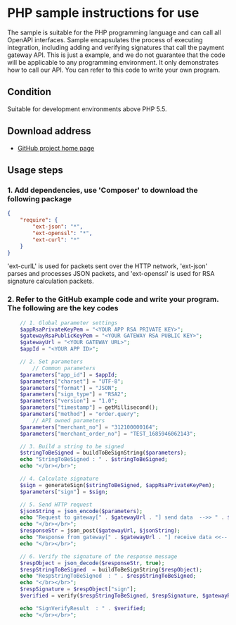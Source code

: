 # PHP sample instructions for use

The sample is suitable for the PHP programming language and can call all OpenAPI interfaces. Sample encapsulates the process of executing integration, including adding and verifying signatures that call the payment gateway API. This is just a example, and we do not guarantee that the code will be applicable to any programming environment. It only demonstrates how to call our API. You can refer to this code to write your own program.

## Condition

Suitable for development environments above PHP 5.5.

## Download address

-   <a href="https://github.com/codepay-us/gateway-api-demo-php/" target="_blank">
        GitHub project home page
    </a>

## Usage steps

### 1. Add dependencies, use 'Composer' to download the following package

```JSON
{
    "require": {
        "ext-json": "*",
        "ext-openssl": "*",
        "ext-curl": "*"
    }
}
```

'ext-curlL' is used for packets sent over the HTTP network, 'ext-json' parses and processes JSON packets, and 'ext-openssl' is used for RSA signature calculation packets.

### 2. Refer to the GitHub example code and write your program. The following are the key codes

```PHP
    // 1. Global parameter settings
    $appRsaPrivateKeyPem = "<YOUR APP RSA PRIVATE KEY>";
    $gatewayRsaPublicKeyPem = "<YOUR GATEWAY RSA PUBLIC KEY>";
    $gatewayUrl = "<YOUR GATEWAY URL>";
    $appId = "<YOUR APP ID>";

    // 2. Set parameters
        // Common parameters
    $parameters["app_id"] = $appId;
    $parameters["charset"] = "UTF-8";
    $parameters["format"] = "JSON";
    $parameters["sign_type"] = "RSA2";
    $parameters["version"] = "1.0";
    $parameters["timestamp"] = getMillisecond();
    $parameters["method"] = "order.query";
        // API owned parameters
    $parameters["merchant_no"] = "312100000164";
    $parameters["merchant_order_no"] = "TEST_1685946062143";

    // 3. Build a string to be signed
    $stringToBeSigned = buildToBeSignString($parameters);
    echo "StringToBeSigned : " . $stringToBeSigned;
    echo "</br></br>";

    // 4. Calculate signature
    $sign = generateSign($stringToBeSigned, $appRsaPrivateKeyPem);
    $parameters["sign"] = $sign;

    // 5. Send HTTP request
    $jsonString = json_encode($parameters);
    echo "Request to gateway[" . $gatewayUrl . "] send data  -->> " . $jsonString;
    echo "</br></br>";
    $responseStr = json_post($gatewayUrl, $jsonString);
    echo "Response from gateway[" . $gatewayUrl . "] receive data <<-- " . $responseStr;
    echo "</br></br>";

    // 6. Verify the signature of the response message
    $respObject = json_decode($responseStr, true);
    $respStringToBeSigned  = buildToBeSignString($respObject);
    echo "RespStringToBeSigned  : " . $respStringToBeSigned;
    echo "</br></br>";
    $respSignature = $respObject["sign"];
    $verified = verify($respStringToBeSigned, $respSignature, $gatewayRsaPublicKeyPem);

    echo "SignVerifyResult  : " . $verified;
    echo "</br></br>";
```
